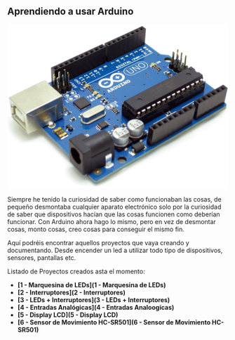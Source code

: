 ## Aprendiendo a usar Arduino

![](Arduino.png)

Siempre he tenido la curiosidad de saber como funcionaban las cosas, de pequeño desmontaba cualquier aparato electrónico solo por la curiosidad de saber que dispositivos hacían que las cosas funcionen como deberían funcionar. Con Arduino ahora hago lo mismo, pero en vez de desmontar cosas, monto cosas, creo cosas para conseguir el mismo fin.

Aquí podréis encontrar aquellos proyectos que vaya creando y documentando. Desde encender un led a utilizar todo tipo de dispositivos, sensores, pantallas etc.


Listado de Proyectos creados asta el momento:

* **[1 - Marquesina de LEDs](1 - Marquesina de LEDs)**
* **[2 - Interruptores](2 - Interruptores)**
* **[3 - LEDs + Interruptores](3 - LEDs + Interruptores)**
* **[4 - Entradas Analógicas](4 - Entradas Analoogicas)**
* **[5 - Display LCD](5 - Display LCD)**
* **[6 - Sensor de Movimiento HC-SR501](6 - Sensor de Movimiento HC-SR501)**
